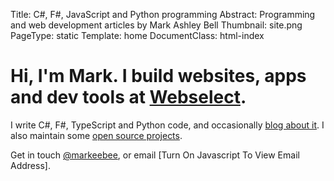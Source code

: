Title: C#, F#, JavaScript and Python programming
Abstract: Programming and web development articles by Mark Ashley Bell
Thumbnail: site.png
PageType: static
Template: home
DocumentClass: html-index

# Hi, I'm Mark. I build websites, apps and dev tools at [Webselect](https://www.webselect.net "External Link: Webselect").

I write C#, F#, TypeScript and Python code,
and occasionally [blog about it](/articles.html). I also maintain some [open source projects](https://github.com/markashleybell "External Link: GitHub Profile").

Get in touch <a rel="me" href="https://mastodon.social/@markeebee" title="External Link: Mastodon Profile">@markeebee</a>, or email <span class="e">[Turn On Javascript To View Email Address]</span>.
